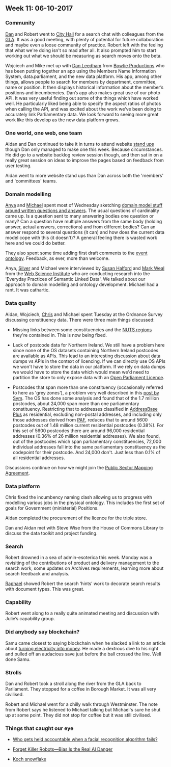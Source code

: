 ## Week 11: 06-10-2017

### Community

[Dan](https://twitter.com/dasbarrett) and Robert went to [City Hall](https://en.wikipedia.org/wiki/City_Hall,_London) for a search chat with colleagues from the [GLA](https://www.london.gov.uk/). It was a good meeting, with plenty of potential for future collaboration and maybe even a loose community of practice. Robert left with the feeling that what we're doing isn't so mad after all. It also prompted him to start working out what we should be measuring as search moves onto the beta. 

Wojciech and Mike met up with [Dan Leedham](https://twitter.com/danleedham) from [Bowtie Productions](http://www.bowtietv.com/) who has been putting together an app using the Members Name Information System, data.parliament, and the new data platform. His app, among other things, allows people to search for members by department, committee, name or position. It then displays historical information about the member’s positions and incumbencies. Dan’s app also makes great use of our photo API. It was very useful finding out some of the things which have worked well. He particularly liked being able to specify the aspect ratios of photos when calling the API, and was excited about the work we’ve been doing to accurately link Parliamentary data. We look forward to seeing more great work like this develop as the new data platform grows.

### One world, one web, one team

Aidan and Dan continued to take it in turns to attend website [stand ups](https://www.youtube.com/watch?v=fgXqDmhECxc) though Dan only managed to make one this week. Because circumstances. He did go to a website backlog review session though, and then sat in on a really great session on ideas to improve the pages based on feedback from user testing.

Aidan went to more website stand ups than Dan across both the 'members' and 'committees' teams.

### Domain modelling

[Anya](https://twitter.com/bitten_) and [Michael](https://twitter.com/fantasticlife) spent most of Wednesday sketching [domain model stuff around written questions and answers](https://github.com/ukparliament/domain-models/blob/master/Written%20questions/written-questions.pdf). The usual questions of cardinality came up. Is a question sent to many answering bodies one question or many? Can a question have multiple answers from the same body (holding answer, actual answers, corrections) and from different bodies? Can an answer respond to several questions (it can) and how does the current data model cope with this (it doesn't)? A general feeling there is wasted work here and we could do better.

They also spent some time adding first draft comments to the [event ontology](https://ukparliament.github.io/ontologies/event/event-ontology.html). Feedback, as ever, more than welcome.

Anya, [Silver](https://twitter.com/silveroliver) and Michael were interviewed by [Susan Halford](https://twitter.com/susanjhalford) and [Mark Weal](https://twitter.com/mark_weal) from the [Web Science Institute](https://www.southampton.ac.uk/wsi/index.page) who are conducting research into the 'Everyday Practices of Semantic Linked Data'. We talked about our approach to domain modelling and ontology development. Michael had a rant. It was cathartic.

### Data quality

Aidan, Wojciech, [Chris](https://twitter.com/chrisalcockdev) and Michael spent Tuesday at the Ordnance Survey discussing constituency data. There were three main things discussed:

* Missing links between some constituencies and the [NUTS regions](https://en.wikipedia.org/wiki/NUTS_statistical_regions_of_the_United_Kingdom) they're contained in. This is now being fixed.

* Lack of postcode data for Northern Ireland. We still have a problem here since none of the OS datasets containing Northern Ireland postcodes are available as APIs. This lead to an interesting discussion about data dumps vs APIs in the context of licencing. If we can directly use OS APIs we won't have to store the data in our platform. If we rely on data dumps we would have to store the data which would mean we'd need to partition the store to only expose data with an [Open Parliament Licence](https://www.parliament.uk/site-information/copyright-parliament/open-parliament-licence/).

* Postcodes that span more than one constituency (occasionally referred to here as 'grey zones'), a problem very well described in this [post by Sym](https://democracyclub.org.uk/blog/2017/03/20/4314-times-when-postcodes-arent-good-enough/). The OS has done some analysis and found that of the 1.7 million postcodes, about 24,000 span more than one parliamentary constituency. Restricting that to addresses classified in [AddressBase Plus](https://www.ordnancesurvey.co.uk/business-and-government/products/addressbase-products.html) as residential, excluding non-postal addresses, and including only those addresses derived from [PAF](http://www.royalmail.com/business/services/marketing/data-optimisation/paf), reduces that to around 5600 postcodes out of 1.48 million current residential postcodes (0.38%). For this set of 5600 postcodes there are around 96,000 residential addresses (0.36% of 26 million residential addresses). We also found, out of the postcodes which span parliamentary constituencies, 72,000 individual addresses fall into the same parliamentary constituency as the codepoint for their postcode. And 24,000 don't. Just less than 0.1% of all residential addresses.

Discussions continue on how we might join the [Public Sector Mapping Agreement](https://www.ordnancesurvey.co.uk/business-and-government/public-sector/mapping-agreements/public-sector-mapping-agreement.html).

### Data platform

Chris fixed the incumbency naming clash allowing us to progress with modelling various jobs in the physical ontology. This includes the first set of goals for Government (ministerial) Positions.

Aidan completed the procurement of the licence for the triple store.

Dan and Aidan met with Steve Wise from the House of Commons Library to discuss the data toolkit and project funding.

### Search

Robert drowned in a sea of admin-esoterica this week. Monday was a revisiting of the contributions of product and delivery management to the search work, some updates on Archives requirements, learning more about search feedback and analysis. 

[Raphael](https://twitter.com/raphaelleung) showed Robert the search ‘hints’ work to decorate search results with document types. This was great.

### Capability

Robert went along to a really quite animated meeting and discussion with Julie’s capability group.

### Did anybody say blockchain?

Samu came closest to saying blockchain when he slacked a link to an article about [turning electricity into money](https://spectrum.ieee.org/computing/networks/why-the-biggest-bitcoin-mines-are-in-china). He made a dextrous dive to his right and pulled off an audacious save just before the ball crossed the line. Well done Samu.

### Strolls

Dan and Robert took a stroll along the river from the GLA back to Parliament. They stopped for a coffee in Borough Market. It was all very civilised.

Robert and Michael went for a chilly walk through Westminster. The note from Robert says he listened to Michael talking but Michael's sure he shut up at some point. They did not stop for coffee but it was still civilised.

### Things that caught our eye

* [Who gets held accountable when a facial recognition algorithm fails?](https://medium.com/@ellenbroad/who-do-we-hold-accountable-when-facial-recognition-algorithms-fail-47feba3aae92)

* [Forget Killer Robots—Bias Is the Real AI Danger](https://www.technologyreview.com/s/608986/forget-killer-robotsbias-is-the-real-ai-danger/)

* [Koch snowflake](https://en.wikipedia.org/wiki/Koch_snowflake#/media/File:Kochsim.gif)